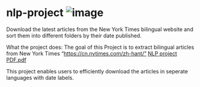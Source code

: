 # nlp-project ![image](https://github.com/kogalhh/nlp-project/assets/138360766/4a4e3a79-3331-459b-9ab2-519c935dac46)

Download the latest articles from the New York Times bilingual website and sort them into different folders by their date published. 

What the project does:
The goal of this Project is to extract bilingual articles from New York Times “https://cn.nytimes.com/zh-hant/”
[NLP project PDF.pdf](https://github.com/user-attachments/files/16286295/NLP.project.PDF.pdf)



This project enables users to efficiently download the articles in seperate languages with date labels.  

